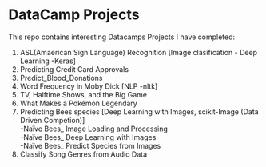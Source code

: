 # DataCamp Projects

This repo contains interesting Datacamps Projects I have completed:  

1.  ASL(Amaerican Sign Language) Recognition [Image clasification - Deep Learning -Keras]
2.  Predicting Credit Card Approvals
3.  Predict_Blood_Donations
4.  Word Frequency in Moby Dick [NLP -nltk]
5.  TV, Halftime Shows, and the Big Game
6.  What Makes a Pokémon Legendary
7.  Predicting Bees species [Deep Learning with Images, scikit-Image (Data Driven Competion)]  
    -Naïve Bees_ Image Loading and Processing  
    -Naïve Bees_ Deep Learning with Images  
    -Naïve Bees_ Predict Species from Images  
8.  Classify Song Genres from Audio Data  

